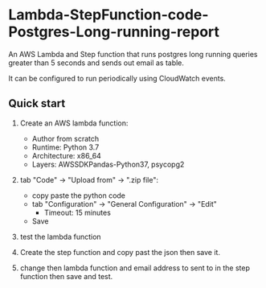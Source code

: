 # Lambda-StepFunction-code-Postgres-Long-running-report

An AWS Lambda and Step function that runs postgres long running queries greater than 5 seconds and sends out email as table.

It can be configured to run periodically using CloudWatch events.

## Quick start

1. Create an AWS lambda function:
    - Author from scratch
    - Runtime: Python 3.7
    - Architecture: x86_64
    - Layers: AWSSDKPandas-Python37, psycopg2
2. tab "Code" -> "Upload from" -> ".zip file":
    - copy paste the python code 
    - tab "Configuration" -> "General Configuration" -> "Edit"
        - Timeout: 15 minutes
    - Save
3. test the lambda function 

4. Create the step function and copy past the json then save it.

5. change then lambda function and email address to sent to in the step function then save and test.
